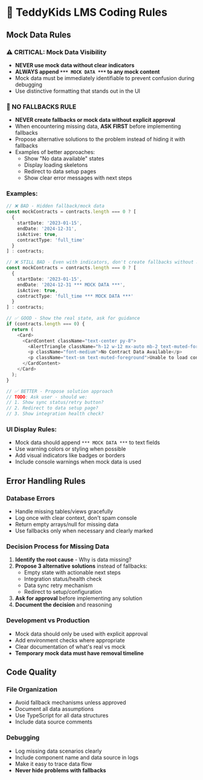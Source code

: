 # 🔧 TeddyKids LMS Coding Rules

## Mock Data Rules

### ⚠️ CRITICAL: Mock Data Visibility
- **NEVER use mock data without clear indicators**
- **ALWAYS append `*** MOCK DATA ***` to any mock content**
- Mock data must be immediately identifiable to prevent confusion during debugging
- Use distinctive formatting that stands out in the UI

### 🚫 NO FALLBACKS RULE
- **NEVER create fallbacks or mock data without explicit approval**
- When encountering missing data, **ASK FIRST** before implementing fallbacks
- Propose alternative solutions to the problem instead of hiding it with fallbacks
- Examples of better approaches:
  - Show "No data available" states
  - Display loading skeletons
  - Redirect to data setup pages
  - Show clear error messages with next steps

### Examples:
```typescript
// ❌ BAD - Hidden fallback/mock data
const mockContracts = contracts.length === 0 ? [
  {
    startDate: '2023-01-15',
    endDate: '2024-12-31',
    isActive: true,
    contractType: 'full_time'
  }
] : contracts;

// ❌ STILL BAD - Even with indicators, don't create fallbacks without approval
const mockContracts = contracts.length === 0 ? [
  {
    startDate: '2023-01-15',
    endDate: '2024-12-31 *** MOCK DATA ***',
    isActive: true,
    contractType: 'full_time *** MOCK DATA ***'
  }
] : contracts;

// ✅ GOOD - Show the real state, ask for guidance
if (contracts.length === 0) {
  return (
    <Card>
      <CardContent className="text-center py-8">
        <AlertTriangle className="h-12 w-12 mx-auto mb-2 text-muted-foreground" />
        <p className="font-medium">No Contract Data Available</p>
        <p className="text-sm text-muted-foreground">Unable to load contract information from Employes.nl</p>
      </CardContent>
    </Card>
  );
}

// ✅ BETTER - Propose solution approach
// TODO: Ask user - should we:
// 1. Show sync status/retry button?
// 2. Redirect to data setup page?
// 3. Show integration health check?
```

### UI Display Rules:
- Mock data should append `*** MOCK DATA ***` to text fields
- Use warning colors or styling when possible
- Add visual indicators like badges or borders
- Include console warnings when mock data is used

## Error Handling Rules

### Database Errors
- Handle missing tables/views gracefully
- Log once with clear context, don't spam console
- Return empty arrays/null for missing data
- Use fallbacks only when necessary and clearly marked

### Decision Process for Missing Data
1. **Identify the root cause** - Why is data missing?
2. **Propose 3 alternative solutions** instead of fallbacks:
   - Empty state with actionable next steps
   - Integration status/health check
   - Data sync retry mechanism
   - Redirect to setup/configuration
3. **Ask for approval** before implementing any solution
4. **Document the decision** and reasoning

### Development vs Production
- Mock data should only be used with explicit approval
- Add environment checks where appropriate
- Clear documentation of what's real vs mock
- **Temporary mock data must have removal timeline**

## Code Quality

### File Organization
- Avoid fallback mechanisms unless approved
- Document all data assumptions
- Use TypeScript for all data structures
- Include data source comments

### Debugging
- Log missing data scenarios clearly
- Include component name and data source in logs
- Make it easy to trace data flow
- **Never hide problems with fallbacks**